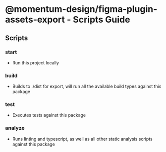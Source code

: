 # @momentum-design/figma-plugin-assets-export - Scripts Guide

## Scripts

### start
- Run this project locally

### build
- Builds to ./dist for export, will run all the available build types against this package

### test
- Executes tests against this package

### analyze
- Runs linting and typescript, as well as all other static analysis scripts against this package

